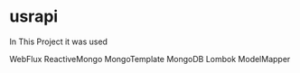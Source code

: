 # usrapi

In This Project it was used

WebFlux
ReactiveMongo
MongoTemplate
MongoDB
Lombok
ModelMapper
